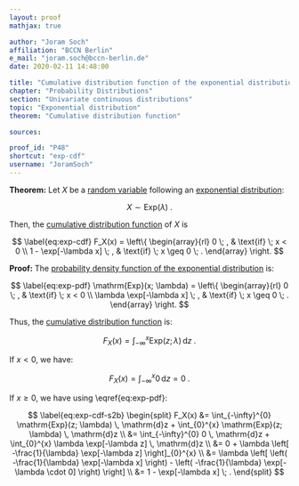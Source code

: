 ```yaml
---
layout: proof
mathjax: true

author: "Joram Soch"
affiliation: "BCCN Berlin"
e_mail: "joram.soch@bccn-berlin.de"
date: 2020-02-11 14:48:00

title: "Cumulative distribution function of the exponential distribution"
chapter: "Probability Distributions"
section: "Univariate continuous distributions"
topic: "Exponential distribution"
theorem: "Cumulative distribution function"

sources:

proof_id: "P48"
shortcut: "exp-cdf"
username: "JoramSoch"
---
```



**Theorem:** Let $X$ be a [random variable](/D/rvar) following an [exponential distribution](/D/exp):

$$ \label{eq:exp}
X \sim \mathrm{Exp}(\lambda) \; .
$$

Then, the [cumulative distribution function](/D/cdf) of $X$ is

$$ \label{eq:exp-cdf}
F_X(x) = \left\{
\begin{array}{rl}
0 \; , & \text{if} \; x < 0 \\
1 - \exp[-\lambda x] \; , & \text{if} \; x \geq 0 \; .
\end{array}
\right.
$$


**Proof:**  The [probability density function of the exponential distribution](/P/exp-pdf) is:

$$ \label{eq:exp-pdf}
\mathrm{Exp}(x; \lambda) = \left\{
\begin{array}{rl}
0 \; , & \text{if} \; x < 0 \\
\lambda \exp[-\lambda x] \; , & \text{if} \; x \geq 0 \; .
\end{array}
\right.
$$

Thus, the [cumulative distribution function](/D/cdf) is:

$$ \label{eq:exp-cdf-s1}
F_X(x) = \int_{-\infty}^{x} \mathrm{Exp}(z; \lambda) \, \mathrm{d}z \; .
$$

If $x < 0$, we have:

$$ \label{eq:exp-cdf-s2a}
F_X(x) = \int_{-\infty}^{x} 0 \, \mathrm{d}z = 0 \; .
$$

If $x \geq 0$, we have using \eqref{eq:exp-pdf}:

$$ \label{eq:exp-cdf-s2b}
\begin{split}
F_X(x) &= \int_{-\infty}^{0} \mathrm{Exp}(z; \lambda) \, \mathrm{d}z + \int_{0}^{x} \mathrm{Exp}(z; \lambda) \, \mathrm{d}z \\
&= \int_{-\infty}^{0} 0 \, \mathrm{d}z + \int_{0}^{x} \lambda \exp[-\lambda z] \, \mathrm{d}z \\
&= 0 + \lambda \left[ -\frac{1}{\lambda} \exp[-\lambda z] \right]_{0}^{x} \\
&= \lambda \left[ \left( -\frac{1}{\lambda} \exp[-\lambda x] \right) - \left( -\frac{1}{\lambda} \exp[-\lambda \cdot 0] \right) \right] \\
&= 1 - \exp[-\lambda x] \; .
\end{split}
$$